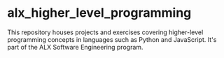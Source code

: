 # alx_higher_level_programming
This repository houses projects and exercises covering higher-level programming concepts in languages such as Python and JavaScript. It's part of the ALX Software Engineering program.
